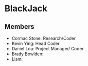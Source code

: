 # BlackJack

## Members
+ Cormac Stone: Research/Coder
+ Kevin Ying: Head Coder
+ Daniel Lou: Project Manager/ Coder
+ Brady Bowlden: 
+ Liam: 
